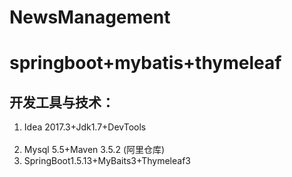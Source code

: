 # NewsManagement
<h1>springboot+mybatis+thymeleaf</h1>
<h2>开发工具与技术：</h2>
<ol>
  <li>Idea 2017.3+Jdk1.7+DevTools</li>
  <li>Mysql 5.5+Maven 3.5.2 (阿里仓库)</li>
  <li>SpringBoot1.5.13+MyBaits3+Thymeleaf3</li>
</ol>

